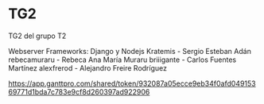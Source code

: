 # TG2

TG2 del grupo T2


Webserver Frameworks: Django y Nodejs
Kratemis - Sergio Esteban Adán
rebecamuraru - Rebeca Ana María Muraru
briiigante - Carlos Fuentes Martínez
alexfrerod - Alejandro Freire Rodríguez

https://app.ganttpro.com/shared/token/932087a05ecce9eb34f0afd04915369771d1bda7c783e9cf8d260397ad922906

